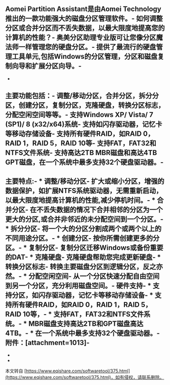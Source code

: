 Aomei Partition Assistant是由Aomei Technology推出的一款功能强大的磁盘分区管理软件。-
如何调整分区或合并分区而不丢失数据，以最大限度地提高您的计算机的性能？-
奥美分区助理专业版可让您像分区魔法师一样管理您的硬盘分区。-
提供了最流行的硬盘管理工具单元,包括Windows的分区管理，分区和磁盘复制向导和扩展分区向导。-
-
-
主要功能包括：-
调整/移动分区，合并分区，拆分分区，创建分区，复制分区，克隆硬盘，转换分区标志，分配空闲空间等等。-
支持Windows XP/ Vista/ 7 (SP1)/ 8 (x32/x64)系统-
支持如闪存驱动器，记忆卡等移动存储设备-
支持所有硬件RAID，如RAID 0，RAID 1，RAID 5，RAID 10等-
支持FAT，FAT32和NTFS文件系统-
支持高达2TB MBR磁盘和高达4TB GPT磁盘，在一个系统中最多支持32个硬盘驱动器。-
-
主要特点:-
\* 调整/移动分区-
扩大或缩小分区，增强的数据保护，如扩展NTFS系统驱动器，无需重新启动，以最大限度地提高计算机的性能,减少停机时间。-
\* 合并分区-
在不丢失数据的情况下合并相邻的分区为一个更大的分区,或合并非邻近的未分配空间到一个分区。-
\* 拆分分区-
将一个大的分区分割成两个或两个以上的不同用途分区。-
\* 创建分区-
按你所需创建更多的分区。-
\* 复制分区-
复制分区迁移Windows或备份重要的DAT-
\* 克隆硬盘-
克隆硬盘帮助您完成更新硬盘-
\* 转换分区标志-
转换主要磁盘分区到逻辑分区，反之亦然。-
\* 分配空闲空间-
从一个分区快速分配自由空间到另一个分区，充分利用磁盘空间。-
硬件支持-
 \* 支持分区，如闪存驱动器，记忆卡等移动存储设备-
 \* 支持所有硬件RAID，如RAID 0，RAID 1，RAID 5，RAID 10等，-
 \* 支持FAT，FAT32和NTFS文件系统。-
 \* MBR磁盘支持高达2TB和GPT磁盘高达4TB。-
 \* 在一个系统中最多支持32个硬盘驱动器。-
附件：\[attachment=1013\]-
-
-

-

本文转自 [https://www.eqishare.com/softwaretool/375.html](https://www.eqishare.com/softwaretool/375.html)，如有侵权，请联系删除。